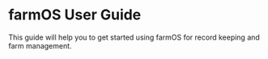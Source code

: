 # farmOS User Guide

This guide will help you to get started using farmOS for record keeping and
farm management.
